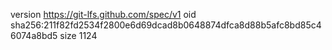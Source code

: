 version https://git-lfs.github.com/spec/v1
oid sha256:211f82fd2534f2800e6d69dcad8b0648874dfca8d88b5afc8bd85c46074a8bd5
size 1124

